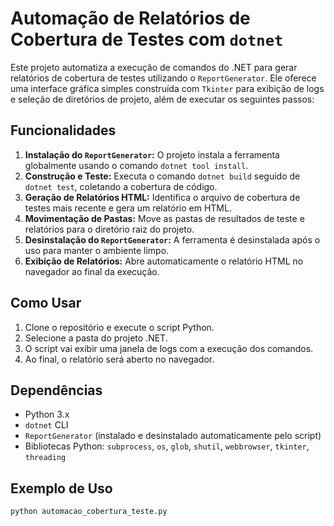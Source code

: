 # Automação de Relatórios de Cobertura de Testes com `dotnet`

Este projeto automatiza a execução de comandos do .NET para gerar relatórios de cobertura de testes utilizando o `ReportGenerator`. Ele oferece uma interface gráfica simples construída com `Tkinter` para exibição de logs e seleção de diretórios de projeto, além de executar os seguintes passos:

## Funcionalidades

1. **Instalação do `ReportGenerator`:** O projeto instala a ferramenta globalmente usando o comando `dotnet tool install`.
2. **Construção e Teste:** Executa o comando `dotnet build` seguido de `dotnet test`, coletando a cobertura de código.
3. **Geração de Relatórios HTML:** Identifica o arquivo de cobertura de testes mais recente e gera um relatório em HTML.
4. **Movimentação de Pastas:** Move as pastas de resultados de teste e relatórios para o diretório raiz do projeto.
5. **Desinstalação do `ReportGenerator`:** A ferramenta é desinstalada após o uso para manter o ambiente limpo.
6. **Exibição de Relatórios:** Abre automaticamente o relatório HTML no navegador ao final da execução.

## Como Usar

1. Clone o repositório e execute o script Python.
2. Selecione a pasta do projeto .NET.
3. O script vai exibir uma janela de logs com a execução dos comandos.
4. Ao final, o relatório será aberto no navegador.

## Dependências

- Python 3.x
- `dotnet` CLI
- `ReportGenerator` (instalado e desinstalado automaticamente pelo script)
- Bibliotecas Python: `subprocess`, `os`, `glob`, `shutil`, `webbrowser`, `tkinter`, `threading`

## Exemplo de Uso

```bash
python automacao_cobertura_teste.py
